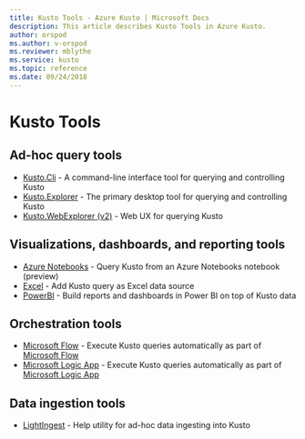 ```yaml
---
title: Kusto Tools - Azure Kusto | Microsoft Docs
description: This article describes Kusto Tools in Azure Kusto.
author: orspod
ms.author: v-orspod
ms.reviewer: mblythe
ms.service: kusto
ms.topic: reference
ms.date: 09/24/2018
---
```

# Kusto Tools

## Ad-hoc query tools

* [Kusto.Cli](./kusto-cli.md) - A command-line interface tool for querying and controlling Kusto
* [Kusto.Explorer](./kusto-explorer.md) - The primary desktop tool for querying and controlling Kusto
* [Kusto.WebExplorer (v2)](./kusto-webexplorervnext.md) - Web UX for querying Kusto


## Visualizations, dashboards, and reporting tools

* [Azure Notebooks](azurenotebooks.md) - Query Kusto from an Azure Notebooks notebook (preview)
* [Excel](./excel.md) - Add Kusto query as Excel data source
* [PowerBI](./powerbi.md) - Build reports and dashboards in Power BI on top of Kusto data


## Orchestration tools

* [Microsoft Flow](./flow.md) - Execute Kusto queries automatically as part of [Microsoft Flow](https://flow.microsoft.com/)
* [Microsoft Logic App](./logicapps.md) - Execute Kusto queries automatically as part of [Microsoft Logic App](https://docs.microsoft.com/en-us/azure/logic-apps/logic-apps-what-are-logic-apps)


## Data ingestion tools

* [LightIngest](./lightingest.md) - Help utility for ad-hoc data ingesting into Kusto

